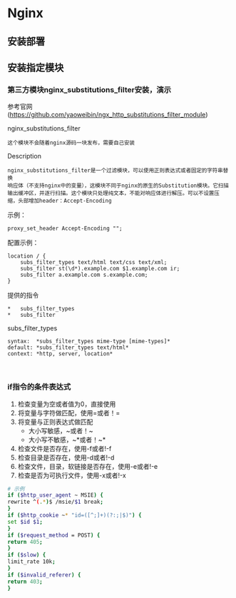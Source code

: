 # Nginx

## 安装部署

## 安装指定模块

### 第三方模块nginx_substitutions_filter安装，演示

参考官网(<https://github.com/yaoweibin/ngx_http_substitutions_filter_module>)

nginx_substitutions_filter

    这个模块不会随着nginx源码一块发布，需要自己安装

  Description

    nginx_substitutions_filter是一个过滤模块，可以使用正则表达式或者固定的字符串替换
    响应体（不支持nginx中的变量），这模块不同于nginx的原生的Substitution模块。它扫描
    输出缓冲区，并逐行扫描。这个模块只处理纯文本，不能对响应体进行解压。可以不设置压
    缩，头部增加header：Accept-Encoding

  示例：

    proxy_set_header Accept-Encoding "";

  配置示例：

    location / {
        subs_filter_types text/html text/css text/xml;
        subs_filter st(\d*).example.com $1.example.com ir;
        subs_filter a.example.com s.example.com;
    }

  提供的指令

    *   subs_filter_types
    *   subs_filter

  subs_filter_types

    syntax:  *subs_filter_types mime-type [mime-types]*
    default: *subs_filter_types text/html*
    context: *http, server, location*


​    

### if指令的条件表达式

1. 检查变量为空或者值为0，直接使用
2. 将变量与字符做匹配，使用=或者！=
3. 将变量与正则表达式做匹配
   + 大小写敏感，~或者！~
   + 大小写不敏感，~\*或者！~\*
4. 检查文件是否存在，使用-f或者!-f
5. 检查目录是否存在，使用-d或者!-d
6. 检查文件，目录，软链接是否存在，使用-e或者!-e
7. 检查是否为可执行文件，使用-x或者!-x

```bash
# 示例
if ($http_user_agent ~ MSIE) { 
rewrite ^(.*)$ /msie/$1 break; 
} 
if ($http_cookie ~* "id=([^;]+)(?:;|$)") { 
set $id $1; 
} 
if ($request_method = POST) { 
return 405; 
} 
if ($slow) { 
limit_rate 10k; 
} 
if ($invalid_referer) { 
return 403; 
}
```

